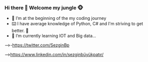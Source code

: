 ### Hi there 👋 Welcome my jungle 🐵




- 🔭 I’m at the beginning of the my coding journey
- ⌨️ I have average knowledge of Python, C# and I'm striving to get better. 🦾
- 🌱 I’m currently learning IOT and Big data...


-->-https://twitter.com/SezginBp

-->https://www.linkedin.com/in/sezginbüyükpatır/
